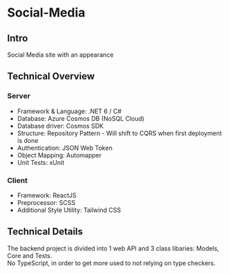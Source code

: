 # Social-Media

## Intro
Social Media site with an appearance 

## Technical Overview

### Server
* Framework & Language: .NET 6 / C#
* Database: Azure Cosmos DB (NoSQL Cloud)
* Database driver: Cosmos SDK
* Structure: Repository Pattern - Will shift to CQRS when first deployment is done
* Authentication: JSON Web Token
* Object Mapping: Automapper
* Unit Tests: xUnit

### Client
* Framework: ReactJS
* Preprocessor: SCSS
* Additional Style Utility: Tailwind CSS

## Technical Details

The backend project is divided into 1 web API and 3 class libaries: Models, Core and Tests. <br/>
No TypeScript, in order to get more used to not relying on type checkers.
